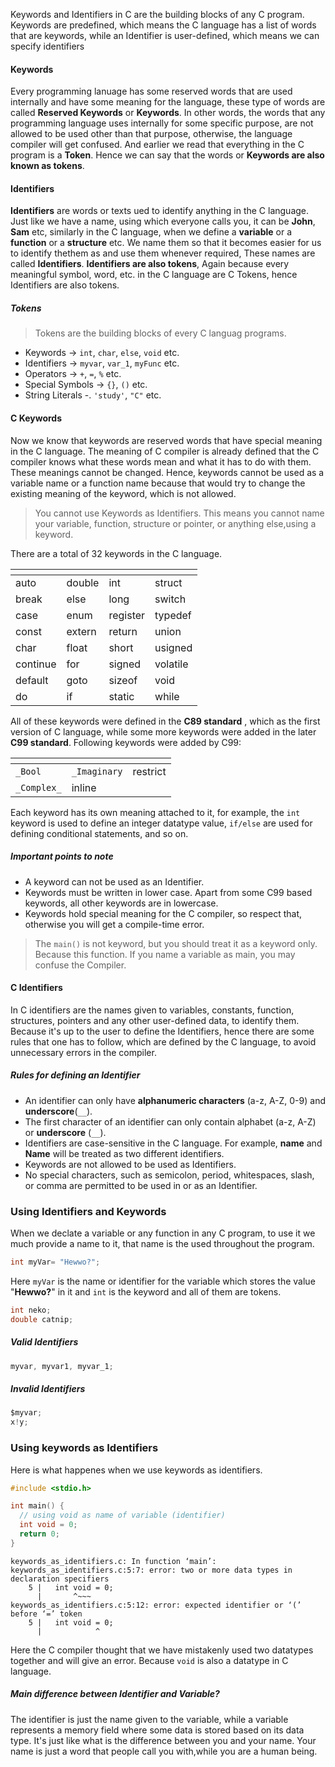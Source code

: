 Keywords and Identifiers in C are the building blocks of any C program. Keywords are predefined, which means the C language has a list of words that are keywords, while an Identifier is user-defined, which means we can specify identifiers

#### Keywords
Every programming lanuage has some reserved words that are used internally and have some meaning for the language, these type of words are called **Reserved Keywords** or **Keywords**. In other words, the words that any programming language uses internally for some specific purpose, are not allowed to be used other than that purpose, otherwise, the language compiler will get confused. And earlier we read that everything in the C program is a **Token**. Hence we can say that the words or **Keywords are also known as tokens**.

#### Identifiers
**Identifiers** are words or texts ued to identify anything in the C language. Just like we have a name, using which everyone calls you, it can be **John**, **Sam** etc, similarly in the C language, when we define a **variable** or a **function** or a **structure** etc. We name them so that it becomes easier for us to identify thethem as and use them whenever required, These names are called **Identifiers**.  **Identifiers are also tokens**, Again because every meaningful symbol, word, etc. in the C language are C Tokens, hence Identifiers are also tokens.

##### Tokens

> Tokens are the building blocks of every C languag programs.

- Keywords -> `int`, `char`, `else`, `void` etc.
- Identifiers -> `myvar`, `var_1`, `myFunc` etc.
- Operators -> `+`, `=`, `%` etc.
- Special Symbols -> `{}`, `()` etc.
- String Literals -. `'study'`, `"C"` etc.

#### C Keywords

Now we know that keywords are reserved words that have special meaning in the C language. The meaning of C compiler is already defined that the C compiler knows what these words mean and what it has to do with them. These meanings cannot be changed. Hence, keywords cannot be used as a variable name or a function name because that would try to change the existing meaning of the keyword, which is not allowed.

> You cannot use Keywords as Identifiers. This means you cannot name your variable, function, structure or pointer, or anything else,using a keyword.

There are a total of 32 keywords in the C language.

| <!-- --> | <!-- --> | <!-- --> | <!-- --> |
| -- | -- | -- | -- |
| auto | double | int | struct |
| break | else | long | switch |
| case | enum | register | typedef |
| const | extern | return | union |
| char | float | short | usigned |
| continue | for | signed | volatile |
| default | goto | sizeof | void |
| do | if | static | while |

All of these keywords were defined in the **C89 standard** , which as the first version of C language, while some more keywords were added in the later **C99 standard**. Following keywords were added by C99:

| <!-- --> | <!-- --> | <!-- --> |
| -------- | -------- | -------- |
| `_Bool` | `_Imaginary` | restrict |
| `_Complex_` | inline |

Each keyword has its own meaning attached to it, for example, the `int` keyword is used to define an integer datatype value, `if/else` are used for defining conditional statements, and so on.

##### Important points to note
- A keyword can not be used as an Identifier.
- Keywords must be written in lower case. Apart from some C99 based keywords, all other keywords are in lowercase.
- Keywords hold special meaning for the C compiler, so respect that, otherwise you will get a compile-time error.

> The `main()` is not keyword, but you should treat it as a keyword only. Because this function.  If you name a variable as main, you may confuse the Compiler.

#### C Identifiers
In C identifiers are the names given to variables, constants, function, structures, pointers and any other user-defined data, to identify them. Because it's up to the user to define the Identifiers, hence there are some rules that one has to follow,  which are defined by the C language, to avoid unnecessary errors in the compiler. 

##### Rules for defining an Identifier
- An identifier can only have **alphanumeric characters** (a-z, A-Z, 0-9) and **underscore**(`__`).
- The first character of an identifier can only contain alphabet (a-z, A-Z) or **underscore** (`__`).
- Identifiers are case-sensitive in the C language. For example, **name** and **Name** will be treated as two different identifiers.
- Keywords are not allowed to be used as Identifiers.
- No special characters, such as semicolon, period, whitespaces, slash, or comma are permitted to be used in or as an Identifier.

### Using Identifiers and Keywords

When we declate a variable or any function in any C program, to use it we much provide a name to it, that name is the used throughout the program.

```c
int myVar= "Hewwo?";
```

Here `myVar` is the name or identifier for the variable which stores the value "**Hewwo?**" in it and `int` is the keyword and all of them are tokens.

```c
int neko;
double catnip;
```

##### Valid Identifiers
```c
myvar, myvar1, myvar_1;
```

##### Invalid Identifiers
```c
$myvar;
x!y;
```

### Using keywords as Identifiers
Here is what happenes when we use keywords as identifiers.
```c
#include <stdio.h>

int main() {
  // using void as name of variable (identifier)
  int void = 0;
  return 0;
}
```

```
keywords_as_identifiers.c: In function ‘main’:
keywords_as_identifiers.c:5:7: error: two or more data types in declaration specifiers
    5 |   int void = 0;
      |       ^~~~
keywords_as_identifiers.c:5:12: error: expected identifier or ‘(’ before ‘=’ token
    5 |   int void = 0;
      |            ^
```
Here the C compiler thought that we have mistakenly used two datatypes together and will give an error. Because `void` is also a datatype in C language.

##### Main difference between Identifier and Variable?
The identifier is just the name given to the variable, while a variable represents a memory field where some data is stored based on its data type. It's just like what is the difference between you and your name. Your name is just a word that people call you with,while you are a human being.